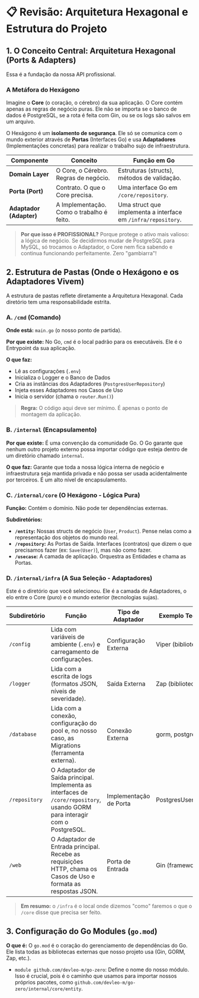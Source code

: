 # 📋 Revisão: Arquitetura Hexagonal e Estrutura do Projeto

## 1. O Conceito Central: Arquitetura Hexagonal (Ports & Adapters)

Essa é a fundação da nossa API profissional.

### A Metáfora do Hexágono

Imagine o **Core** (o coração, o cérebro) da sua aplicação. O Core contém apenas as regras de negócio puras. Ele não se importa se o banco de dados é PostgreSQL, se a rota é feita com Gin, ou se os logs são salvos em um arquivo.

O Hexágono é um **isolamento de segurança**. Ele só se comunica com o mundo exterior através de **Portas** (Interfaces Go) e usa **Adaptadores** (Implementações concretas) para realizar o trabalho sujo de infraestrutura.

| Componente              | Conceito                                  | Função em Go                                |
|-------------------------|-------------------------------------------|---------------------------------------------|
| **Domain Layer**        | O Core, o Cérebro. Regras de negócio.     | Estruturas (structs), métodos de validação. |
| **Porta (Port)**        | Contrato. O que o Core precisa.           | Uma interface Go em `/core/repository`.     |
| **Adaptador (Adapter)** | A Implementação. Como o trabalho é feito. | Uma struct que implementa a interface em `/infra/repository`. |

> **Por que isso é PROFISSIONAL?** Porque protege o ativo mais valioso: a lógica de negócio. Se decidirmos mudar de PostgreSQL para MySQL, só trocamos o Adaptador, o Core nem fica sabendo e continua funcionando perfeitamente. Zero "gambiarra"!

## 2. Estrutura de Pastas (Onde o Hexágono e os Adaptadores Vivem)

A estrutura de pastas reflete diretamente a Arquitetura Hexagonal. Cada diretório tem uma responsabilidade estrita.

### A. `/cmd` (Comando)

**Onde está:** `main.go` (o nosso ponto de partida).

**Por que existe:** No Go, `cmd` é o local padrão para os executáveis. Ele é o Entrypoint da sua aplicação.

**O que faz:**
- Lê as configurações (`.env`)
- Inicializa o Logger e o Banco de Dados
- Cria as instâncias dos Adaptadores (`PostgresUserRepository`)
- Injeta esses Adaptadores nos Casos de Uso
- Inicia o servidor (chama o `router.Run()`)

> **Regra:** O código aqui deve ser mínimo. É apenas o ponto de montagem da aplicação.

### B. `/internal` (Encapsulamento)

**Por que existe:** É uma convenção da comunidade Go. O Go garante que nenhum outro projeto externo possa importar código que esteja dentro de um diretório chamado `internal`.

**O que faz:** Garante que toda a nossa lógica interna de negócio e infraestrutura seja mantida privada e não possa ser usada acidentalmente por terceiros. É um alto nível de encapsulamento.

### C. `/internal/core` (O Hexágono - Lógica Pura)

**Função:** Contém o domínio. Não pode ter dependências externas.

**Subdiretórios:**
- **`/entity`:** Nossas structs de negócio (`User`, `Product`). Pense nelas como a representação dos objetos do mundo real.
- **`/repository`:** As Portas de Saída. Interfaces (contratos) que dizem o que precisamos fazer (ex: `Save(User)`), mas não como fazer.
- **`/usecase`:** A camada de aplicação. Orquestra as Entidades e chama as Portas.

### D. `/internal/infra` (A Sua Seleção - Adaptadores)

Este é o diretório que você selecionou. Ele é a camada de Adaptadores, o elo entre o Core (puro) e o mundo exterior (tecnologias sujas).

| Subdiretório | Função | Tipo de Adaptador | Exemplo Tecnológico |
|--------------|--------|-------------------|-------------------|
| `/config`    | Lida com variáveis de ambiente (`.env`) e carregamento de configurações. | Configuração Externa | Viper (biblioteca Go) |
| `/logger`    | Lida com a escrita de logs (formatos JSON, níveis de severidade). | Saída Externa | Zap (biblioteca Go) |
| `/database`  | Lida com a conexão, configuração do pool e, no nosso caso, as Migrations (ferramenta externa). | Conexão Externa | gorm, postgres/migrate |
| `/repository` | O Adaptador de Saída principal. Implementa as interfaces de `/core/repository`, usando GORM para interagir com o PostgreSQL. | Implementação de Porta | PostgresUserRepository |
| `/web`        | O Adaptador de Entrada principal. Recebe as requisições HTTP, chama os Casos de Uso e formata as respostas JSON. | Porta de Entrada | Gin (framework web) |

> **Em resumo:** o `/infra` é o local onde dizemos "como" faremos o que o `/core` disse que precisa ser feito.

## 3. Configuração do Go Modules (`go.mod`)

**O que é:** O `go.mod` é o coração do gerenciamento de dependências do Go. Ele lista todas as bibliotecas externas que nosso projeto usa (Gin, GORM, Zap, etc.).

- `module github.com/devleo-m/go-zero`: Define o nome do nosso módulo. Isso é crucial, pois é o caminho que usamos para importar nossos próprios pacotes, como `github.com/devleo-m/go-zero/internal/core/entity`.